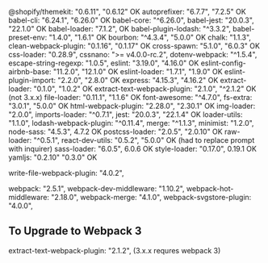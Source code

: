 @shopify/themekit:
     "0.6.11",
     "0.6.12"    OK
autoprefixer:
     "6.7.7",
     "7.2.5" OK
babel-cli:
     "6.24.1",
  "6.26.0" OK
babel-core:
     "^6.26.0",
babel-jest:
     "20.0.3",
  "22.1.0" OK
babel-loader:
     "7.1.2", OK
babel-plugin-lodash:
     "^3.3.2",
babel-preset-env:
     "1.4.0",
     "1.6.1" OK
bourbon:
     "^4.3.4",
     "5.0.0" OK
chalk:
     "1.1.3",
clean-webpack-plugin:
     "0.1.16",
     "0.1.17" OK
cross-spawn:
     "5.1.0",
     "6.0.3" OK
css-loader:
     "0.28.9",
cssnano:
     ">= v4.0.0-rc.2",
dotenv-webpack:
     "^1.5.4",
escape-string-regexp:
     "1.0.5",
eslint:
     "3.19.0",
     "4.16.0" OK
eslint-config-airbnb-base:
     "11.2.0",
     "12.1.0" OK
eslint-loader:
     "1.7.1",
     "1.9.0" OK
eslint-plugin-import:
     "2.2.0",
     "2.8.0" OK
express:
     "4.15.3",
     "4.16.2" OK
extract-loader:
     "0.1.0",
     "1.0.2" OK
extract-text-webpack-plugin:
     "2.1.0",
     "^2.1.2" OK (not 3.x.x)
file-loader:
     "0.11.1",
     "1.1.6" OK
font-awesome:
     "^4.7.0",
fs-extra:
     "3.0.1",
     "5.0.0" OK
html-webpack-plugin:
     "2.28.0",
     "2.30.1" OK
img-loader:
     "2.0.0",
imports-loader:
     "^0.7.1",
jest:
     "20.0.3",
     "22.1.4" OK
loader-utils:
     "1.1.0",
lodash-webpack-plugin:
     "^0.11.4",
merge:
     "^1.1.3",
minimist:
     "1.2.0",
node-sass:
     "4.5.3",
     4.7.2 OK
postcss-loader:
     "2.0.5",
     "2.0.10" OK
raw-loader:
     "^0.5.1",
react-dev-utils:
     "0.5.2",
     "5.0.0" OK (had to replace prompt with inquirer)
sass-loader:
     "6.0.5",
     6.0.6 OK
style-loader:
     "0.17.0",
     0.19.1 OK
yamljs:
     "0.2.10"
     "0.3.0" OK




write-file-webpack-plugin:
     "4.0.2",




webpack:
     "2.5.1",
webpack-dev-middleware:
     "1.10.2",
webpack-hot-middleware:
     "2.18.0",
webpack-merge:
     "4.1.0",
webpack-svgstore-plugin:
     "4.0.0",





## To Upgrade to Webpack 3
extract-text-webpack-plugin:
     "2.1.2", (3.x.x requres webpack 3)
